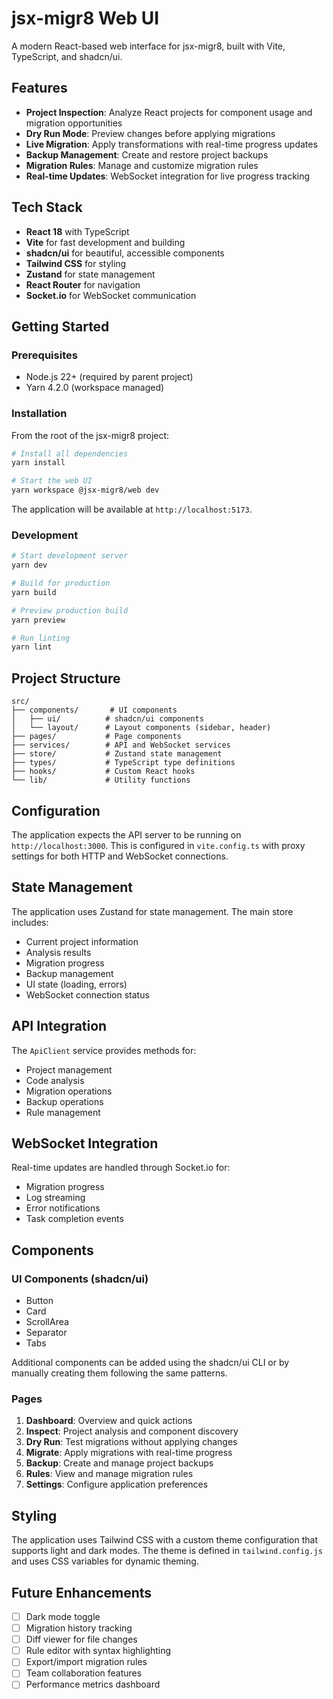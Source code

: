# jsx-migr8 Web UI

A modern React-based web interface for jsx-migr8, built with Vite, TypeScript, and shadcn/ui.

## Features

- **Project Inspection**: Analyze React projects for component usage and migration opportunities
- **Dry Run Mode**: Preview changes before applying migrations
- **Live Migration**: Apply transformations with real-time progress updates
- **Backup Management**: Create and restore project backups
- **Migration Rules**: Manage and customize migration rules
- **Real-time Updates**: WebSocket integration for live progress tracking

## Tech Stack

- **React 18** with TypeScript
- **Vite** for fast development and building
- **shadcn/ui** for beautiful, accessible components
- **Tailwind CSS** for styling
- **Zustand** for state management
- **React Router** for navigation
- **Socket.io** for WebSocket communication

## Getting Started

### Prerequisites

- Node.js 22+ (required by parent project)
- Yarn 4.2.0 (workspace managed)

### Installation

From the root of the jsx-migr8 project:

```bash
# Install all dependencies
yarn install

# Start the web UI
yarn workspace @jsx-migr8/web dev
```

The application will be available at `http://localhost:5173`.

### Development

```bash
# Start development server
yarn dev

# Build for production
yarn build

# Preview production build
yarn preview

# Run linting
yarn lint
```

## Project Structure

```
src/
├── components/       # UI components
│   ├── ui/          # shadcn/ui components
│   └── layout/      # Layout components (sidebar, header)
├── pages/           # Page components
├── services/        # API and WebSocket services
├── store/           # Zustand state management
├── types/           # TypeScript type definitions
├── hooks/           # Custom React hooks
└── lib/             # Utility functions
```

## Configuration

The application expects the API server to be running on `http://localhost:3000`. This is configured in `vite.config.ts` with proxy settings for both HTTP and WebSocket connections.

## State Management

The application uses Zustand for state management. The main store includes:

- Current project information
- Analysis results
- Migration progress
- Backup management
- UI state (loading, errors)
- WebSocket connection status

## API Integration

The `ApiClient` service provides methods for:

- Project management
- Code analysis
- Migration operations
- Backup operations
- Rule management

## WebSocket Integration

Real-time updates are handled through Socket.io for:

- Migration progress
- Log streaming
- Error notifications
- Task completion events

## Components

### UI Components (shadcn/ui)

- Button
- Card
- ScrollArea
- Separator
- Tabs

Additional components can be added using the shadcn/ui CLI or by manually creating them following the same patterns.

### Pages

1. **Dashboard**: Overview and quick actions
2. **Inspect**: Project analysis and component discovery
3. **Dry Run**: Test migrations without applying changes
4. **Migrate**: Apply migrations with real-time progress
5. **Backup**: Create and manage project backups
6. **Rules**: View and manage migration rules
7. **Settings**: Configure application preferences

## Styling

The application uses Tailwind CSS with a custom theme configuration that supports light and dark modes. The theme is defined in `tailwind.config.js` and uses CSS variables for dynamic theming.

## Future Enhancements

- [ ] Dark mode toggle
- [ ] Migration history tracking
- [ ] Diff viewer for file changes
- [ ] Rule editor with syntax highlighting
- [ ] Export/import migration rules
- [ ] Team collaboration features
- [ ] Performance metrics dashboard